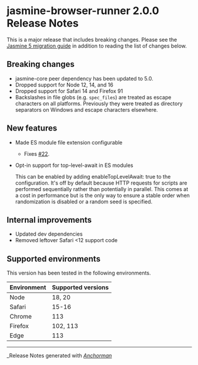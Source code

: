 # jasmine-browser-runner 2.0.0 Release Notes

This is a major release that includes breaking changes. Please see the
[Jasmine 5 migration guide](https://jasmine.github.io/tutorials/upgrading_to_Jasmine_5.0)
in addition to reading the list of changes below.

## Breaking changes

* jasmine-core peer dependency has been updated to 5.0.
* Dropped support for Node 12, 14, and 16
* Dropped support for Safari 14 and Firefox 91
* Backslashes in file globs (e.g. `spec_files`) are treated as escape characters
  on all platforms. Previously they were treated as directory separators on
  Windows and escape characters elsewhere.

## New features

* Made ES module file extension configurable
  * Fixes [#22](https://github.com/jasmine/jasmine-browser-runner/issues/22).
* Opt-in support for top-level-await in ES modules

  This can be enabled by adding enableTopLevelAwait: true to the configuration.
  It's off by default because HTTP requests for scripts are performed
  sequentially rather than potentially in parallel. This comes at a cost in
  performance but is the only way to ensure a stable order when randomization
  is disabled or a random seed is specified.

## Internal improvements

* Updated dev dependencies
* Removed leftover Safari <12 support code

## Supported environments

This version has been tested in the following environments.

| Environment       | Supported versions |
|-------------------|--------------------|
| Node              | 18, 20             |
| Safari            | 15-16              |
| Chrome            | 113                |
| Firefox           | 102, 113           |
| Edge              | 113                |

------

_Release Notes generated with _[Anchorman](http://github.com/infews/anchorman)_